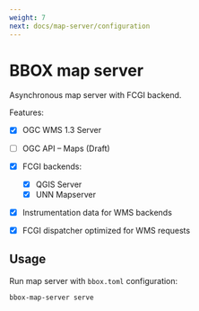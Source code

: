 ```yaml
---
weight: 7
next: docs/map-server/configuration
---
```


# BBOX map server

Asynchronous map server with FCGI backend.

Features:
- [x] OGC WMS 1.3 Server
- [ ] OGC API – Maps (Draft)
- [x] FCGI backends:
  - [x] QGIS Server
  - [x] UNN Mapserver
- [x] Instrumentation data for WMS backends
- [x] FCGI dispatcher optimized for WMS requests


## Usage

Run map server with `bbox.toml` configuration:

    bbox-map-server serve

